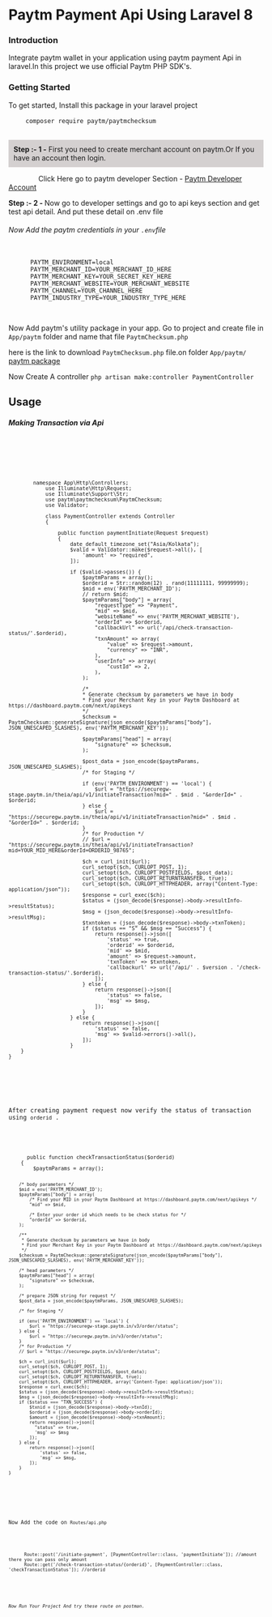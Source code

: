 <h1>Paytm Payment Api Using Laravel 8</h1>
    <h3>Introduction</h3>
    <p>
      Integrate paytm wallet in your application using paytm payment Api in
      laravel.In this project we use official Paytm PHP SDK's.
    </p>
    <h3>Getting Started</h3>
    <p>To get started, Install this package in your laravel project</p>
    <pre>
    <code>composer require paytm/paytmchecksum</code>
    </pre>
    <p
      style="padding: 10px 10px 10px 10px; background-color: rgb(212, 208, 208)"
    >
      <span><b>Step :- 1 -</b></span> First you need to create merchant account
      on paytm.Or If you have an account then login.
    </p>
    &nbsp;&nbsp;&nbsp;&nbsp;&nbsp;&nbsp;&nbsp;&nbsp;&nbsp;&nbsp;&nbsp;&nbsp;&nbsp;&nbsp;&nbsp;<span
      >Click Here go to paytm developer Section - </span
    ><a href="https://developer.paytm.com/">Paytm Developer Account</a>
    <p>
      <span
        ><b>Step :- 2 - </b>Now go to developer settings and go to api keys
        section and get test api detail. And put these detail on .env file</span
      >
    </p>
    <h6>Now Add the paytm credentials in your <code>.env</code>file</h6>
    <pre>
    <code>
      PAYTM_ENVIRONMENT=local 
      PAYTM_MERCHANT_ID=YOUR_MERCHANT_ID_HERE
      PAYTM_MERCHANT_KEY=YOUR_SECRET_KEY_HERE
      PAYTM_MERCHANT_WEBSITE=YOUR_MERCHANT_WEBSITE
      PAYTM_CHANNEL=YOUR_CHANNEL_HERE
      PAYTM_INDUSTRY_TYPE=YOUR_INDUSTRY_TYPE_HERE
    </code>
  </pre>
    <p>Now Add paytm's utility package in your app. Go to project and create file in <code>App/paytm</code> folder and name that file <code>PaytmChecksum.php</code></p>
    <p>here is the link to download <code>PaytmChecksum.php</code> file.on folder <code>App/paytm/</code>  <a href="https://github.com/paytm/Paytm_PHP_Checksum/blob/master/paytmchecksum/PaytmChecksum.php">paytm package</a></p>
    <p>Now Create A controller <code>php artisan make:controller PaymentController</code></p>
    <h2>Usage</h2>
    <h5>Making Transaction via Api</h5>
    <pre>
    <code>
      <p><?php</p>

            namespace App\Http\Controllers;
                use Illuminate\Http\Request;
                use Illuminate\Support\Str;
                use paytm\paytmchecksum\PaytmChecksum;
                use Validator;

                class PaymentController extends Controller
                {

                    public function paymentInitiate(Request $request)
                    {
                        date_default_timezone_set("Asia/Kolkata");
                        $valid = Validator::make($request->all(), [
                            'amount' => "required",
                        ]);

                        if ($valid->passes()) {
                            $paytmParams = array();
                            $orderid = Str::random(12) . rand(11111111, 99999999);
                            $mid = env('PAYTM_MERCHANT_ID');
                            // return $mid;
                            $paytmParams["body"] = array(
                                "requestType" => "Payment",
                                "mid" => $mid,
                                "websiteName" => env('PAYTM_MERCHANT_WEBSITE'),
                                "orderId" => $orderid,
                                "callbackUrl" => url('/api/check-transaction-status/'.$orderid),
                                "txnAmount" => array(
                                    "value" => $request->amount,
                                    "currency" => "INR",
                                ),
                                "userInfo" => array(
                                    "custId" => 2,
                                ),
                            );

                            /*
                            * Generate checksum by parameters we have in body
                            * Find your Merchant Key in your Paytm Dashboard at https://dashboard.paytm.com/next/apikeys
                            */
                            $checksum = PaytmChecksum::generateSignature(json_encode($paytmParams["body"], JSON_UNESCAPED_SLASHES), env('PAYTM_MERCHANT_KEY'));

                            $paytmParams["head"] = array(
                                "signature" => $checksum,
                            );

                            $post_data = json_encode($paytmParams, JSON_UNESCAPED_SLASHES);
                            /* for Staging */

                            if (env('PAYTM_ENVIRONMENT') == 'local') {
                                $url = "https://securegw-stage.paytm.in/theia/api/v1/initiateTransaction?mid=" . $mid . "&orderId=" . $orderid;
                            } else {
                                $url = "https://securegw.paytm.in/theia/api/v1/initiateTransaction?mid=" . $mid . "&orderId=" . $orderid;
                            }
                            /* for Production */
                            // $url = "https://securegw.paytm.in/theia/api/v1/initiateTransaction?mid=YOUR_MID_HERE&orderId=ORDERID_98765";

                            $ch = curl_init($url);
                            curl_setopt($ch, CURLOPT_POST, 1);
                            curl_setopt($ch, CURLOPT_POSTFIELDS, $post_data);
                            curl_setopt($ch, CURLOPT_RETURNTRANSFER, true);
                            curl_setopt($ch, CURLOPT_HTTPHEADER, array("Content-Type: application/json"));
                            $response = curl_exec($ch);
                            $status = (json_decode($response)->body->resultInfo->resultStatus);
                            $msg = (json_decode($response)->body->resultInfo->resultMsg);
                            $txntoken = (json_decode($response)->body->txnToken);
                            if ($status == "S" && $msg == "Success") {
                                return response()->json([
                                    'status' => true,
                                    'orderid' => $orderid,
                                    'mid' => $mid,
                                    'amount' => $request->amount,
                                    'txnToken' => $txntoken,
                                    'callbackurl' => url('/api/' . $version . '/check-transaction-status/'.$orderid),
                                ]);
                            } else {
                                return response()->json([
                                    'status' => false,
                                    'msg' => $msg,
                                ]);
                            }
                        } else {
                            return response()->json([
                                'status' => false,
                                'msg' => $valid->errors()->all(),
                            ]);
                        }
        }
    }

  </pre>
  <p>After creating payment request now verify the status of transaction using <code>orderid</code> .</p>
  <pre>
    <code>
      public function checkTransactionStatus($orderid)
    {
        $paytmParams = array();

        /* body parameters */
        $mid = env('PAYTM_MERCHANT_ID');
        $paytmParams["body"] = array(
            /* Find your MID in your Paytm Dashboard at https://dashboard.paytm.com/next/apikeys */
            "mid" => $mid,

            /* Enter your order id which needs to be check status for */
            "orderId" => $orderid,
        );

        /**
         * Generate checksum by parameters we have in body
         * Find your Merchant Key in your Paytm Dashboard at https://dashboard.paytm.com/next/apikeys
         */
        $checksum = PaytmChecksum::generateSignature(json_encode($paytmParams["body"], JSON_UNESCAPED_SLASHES), env('PAYTM_MERCHANT_KEY'));

        /* head parameters */
        $paytmParams["head"] = array(
            "signature" => $checksum,
        );

        /* prepare JSON string for request */
        $post_data = json_encode($paytmParams, JSON_UNESCAPED_SLASHES);

        /* for Staging */

        if (env('PAYTM_ENVIRONMENT') == 'local') {
            $url = "https://securegw-stage.paytm.in/v3/order/status";
        } else {
            $url = "https://securegw.paytm.in/v3/order/status";
        }
        /* for Production */
        // $url = "https://securegw.paytm.in/v3/order/status";

        $ch = curl_init($url);
        curl_setopt($ch, CURLOPT_POST, 1);
        curl_setopt($ch, CURLOPT_POSTFIELDS, $post_data);
        curl_setopt($ch, CURLOPT_RETURNTRANSFER, true);
        curl_setopt($ch, CURLOPT_HTTPHEADER, array('Content-Type: application/json'));
        $response = curl_exec($ch);
        $status = (json_decode($response)->body->resultInfo->resultStatus);
        $msg = (json_decode($response)->body->resultInfo->resultMsg);
        if ($status === "TXN_SUCCESS") {
            $txnid = (json_decode($response)->body->txnId);
            $orderid = (json_decode($response)->body->orderId);
            $amount = (json_decode($response)->body->txnAmount);
            return response()->json([
              "status" => true,
              'msg' => $msg
            ]);
        } else {
            return response()->json([
                'status' => false,
                'msg' => $msg,
            ]);
        }
    }
  </pre>

  <p>Now Add the code on <code>Routes/api.php</code></p>
  <pre>
    <code>
      Route::post('/initiate-payment', [PaymentController::class, 'paymentInitiate']); //amount   there you can pass only amount
      Route::get('/check-transaction-status/{orderid}', [PaymentController::class, 'checkTransactionStatus']); //orderid
  </pre>
  
  <h6>Now Run Your Project And try these route on postman.</h6>
